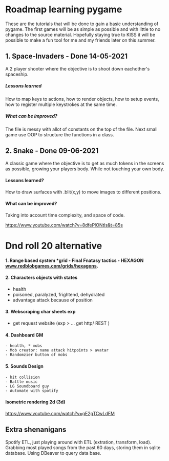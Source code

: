 

# Roadmap learning pygame 
These are the tutorials that will be done to gain a basic understanding of pygame.
The first games will be as simple as possible and with little to no changes to the source material.
Hopefully staying true to KISS it will be possible to make a fun tool for me and my friends later on this summer.

## 1. Space-Invaders - Done 14-05-2021
A 2 player shooter where the objective is to shoot down eachother's spaceship.

##### Lessons learned 
How to map keys to actions, how to render objects, how to setup events, how to register multiple keystrokes at the same time.

##### What can be improved?
The file is messy with allot of constants on the top of the file. Next small game use OOP to structure the functions in a class. 

## 2. Snake - Done 09-06-2021
A classic game where the objective is to get as much tokens in the screens as possible, growing your players body. While not touching your own body.
#### Lessons learned?
How to draw surfaces with .blit(x,y) to move images to different positions.

#### What can be improved?
Taking into account time complexity, and space of code.


https://www.youtube.com/watch?v=8dfePlONtls&t=85s


# Dnd roll 20 alternative 
#### 1. Range based system *grid - Final Fnatasy tactics - HEXAGON www.redblobgames.com/grids/hexagons.

#### 2. Characters objects with states
- health 
- poisoned, paralyzed, frightend, dehydrated 
- advantage attack because of position 

#### 3. Webscraping char sheets exp
- get request website (exp > ... get http/ REST )

#### 4. Dashboard GM
    - health, * mobs 
    - Mob creator: name attack hitpoints > avatar 
    - Randomzier button of mobs 

#### 5. Sounds Design 
    - hit collision 
    - Battle music 
    - LG Soundboard guy 
    - Automate with spotify 

#### Isometric rendering 2d (3d)

https://www.youtube.com/watch?v=gE2gTCwLdFM

## Extra shenanigans
Spotify ETL, just playing around with ETL (extration, transform, load).
Grabbing most played songs from the past 60 days, storing them in sqlite database.
Using DBeaver to query data base.

